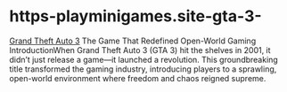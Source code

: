 # https-playminigames.site-gta-3-
[Grand Theft Auto 3](https://playminigames.site/gta-3/) The Game That Redefined Open-World Gaming IntroductionWhen Grand Theft Auto 3 (GTA 3) hit the shelves in 2001, it didn’t just release a game—it launched a revolution. This groundbreaking title transformed the gaming industry, introducing players to a sprawling, open-world environment where freedom and chaos reigned supreme.
